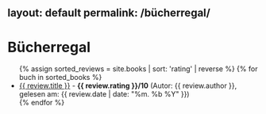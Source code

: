 layout: default
permalink: /bücherregal/
---
# Bücherregal

<ul>
  {% assign sorted_reviews = site.books | sort: 'rating' | reverse %}
  {% for buch in sorted_books %}
    <li>
      <a href="{{ review.url }}">{{ review.title }}</a> -
      <strong>{{ review.rating }}/10</strong>
      (Autor: {{ review.author }}, gelesen am: {{ review.date | date: "%m. %b %Y" }})
    </li>
  {% endfor %}
</ul>
